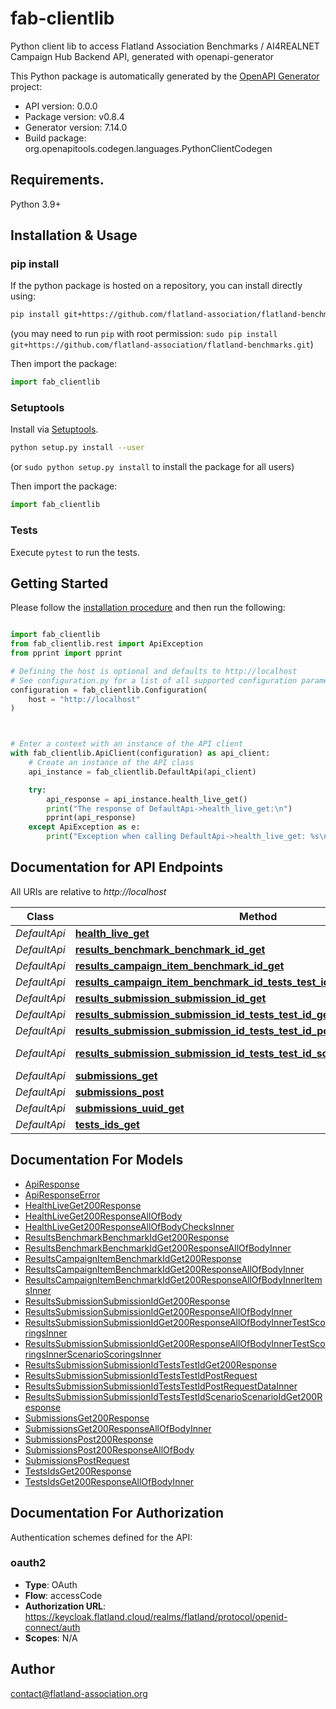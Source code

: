 # fab-clientlib
Python client lib to access Flatland Association Benchmarks / AI4REALNET Campaign Hub Backend API, generated with openapi-generator

This Python package is automatically generated by the [OpenAPI Generator](https://openapi-generator.tech) project:

- API version: 0.0.0
- Package version: v0.8.4
- Generator version: 7.14.0
- Build package: org.openapitools.codegen.languages.PythonClientCodegen

## Requirements.

Python 3.9+

## Installation & Usage
### pip install

If the python package is hosted on a repository, you can install directly using:

```sh
pip install git+https://github.com/flatland-association/flatland-benchmarks.git
```
(you may need to run `pip` with root permission: `sudo pip install git+https://github.com/flatland-association/flatland-benchmarks.git`)

Then import the package:
```python
import fab_clientlib
```

### Setuptools

Install via [Setuptools](http://pypi.python.org/pypi/setuptools).

```sh
python setup.py install --user
```
(or `sudo python setup.py install` to install the package for all users)

Then import the package:
```python
import fab_clientlib
```

### Tests

Execute `pytest` to run the tests.

## Getting Started

Please follow the [installation procedure](#installation--usage) and then run the following:

```python

import fab_clientlib
from fab_clientlib.rest import ApiException
from pprint import pprint

# Defining the host is optional and defaults to http://localhost
# See configuration.py for a list of all supported configuration parameters.
configuration = fab_clientlib.Configuration(
    host = "http://localhost"
)



# Enter a context with an instance of the API client
with fab_clientlib.ApiClient(configuration) as api_client:
    # Create an instance of the API class
    api_instance = fab_clientlib.DefaultApi(api_client)

    try:
        api_response = api_instance.health_live_get()
        print("The response of DefaultApi->health_live_get:\n")
        pprint(api_response)
    except ApiException as e:
        print("Exception when calling DefaultApi->health_live_get: %s\n" % e)

```

## Documentation for API Endpoints

All URIs are relative to *http://localhost*

Class | Method | HTTP request | Description
------------ | ------------- | ------------- | -------------
*DefaultApi* | [**health_live_get**](docs/DefaultApi.md#health_live_get) | **GET** /health/live | 
*DefaultApi* | [**results_benchmark_benchmark_id_get**](docs/DefaultApi.md#results_benchmark_benchmark_id_get) | **GET** /results/benchmark/{benchmark_id} | 
*DefaultApi* | [**results_campaign_item_benchmark_id_get**](docs/DefaultApi.md#results_campaign_item_benchmark_id_get) | **GET** /results/campaign-item/{benchmark_id} | 
*DefaultApi* | [**results_campaign_item_benchmark_id_tests_test_id_get**](docs/DefaultApi.md#results_campaign_item_benchmark_id_tests_test_id_get) | **GET** /results/campaign-item/{benchmark_id}/tests/{test_id} | 
*DefaultApi* | [**results_submission_submission_id_get**](docs/DefaultApi.md#results_submission_submission_id_get) | **GET** /results/submission/{submission_id} | 
*DefaultApi* | [**results_submission_submission_id_tests_test_id_get**](docs/DefaultApi.md#results_submission_submission_id_tests_test_id_get) | **GET** /results/submission/{submission_id}/tests/{test_id} | 
*DefaultApi* | [**results_submission_submission_id_tests_test_id_post**](docs/DefaultApi.md#results_submission_submission_id_tests_test_id_post) | **POST** /results/submission/{submission_id}/tests/{test_id} | 
*DefaultApi* | [**results_submission_submission_id_tests_test_id_scenario_scenario_id_get**](docs/DefaultApi.md#results_submission_submission_id_tests_test_id_scenario_scenario_id_get) | **GET** /results/submission/{submission_id}/tests/{test_id}/scenario/{scenario_id} | 
*DefaultApi* | [**submissions_get**](docs/DefaultApi.md#submissions_get) | **GET** /submissions | 
*DefaultApi* | [**submissions_post**](docs/DefaultApi.md#submissions_post) | **POST** /submissions | 
*DefaultApi* | [**submissions_uuid_get**](docs/DefaultApi.md#submissions_uuid_get) | **GET** /submissions/{uuid} | 
*DefaultApi* | [**tests_ids_get**](docs/DefaultApi.md#tests_ids_get) | **GET** /tests/{ids} | 


## Documentation For Models

 - [ApiResponse](docs/ApiResponse.md)
 - [ApiResponseError](docs/ApiResponseError.md)
 - [HealthLiveGet200Response](docs/HealthLiveGet200Response.md)
 - [HealthLiveGet200ResponseAllOfBody](docs/HealthLiveGet200ResponseAllOfBody.md)
 - [HealthLiveGet200ResponseAllOfBodyChecksInner](docs/HealthLiveGet200ResponseAllOfBodyChecksInner.md)
 - [ResultsBenchmarkBenchmarkIdGet200Response](docs/ResultsBenchmarkBenchmarkIdGet200Response.md)
 - [ResultsBenchmarkBenchmarkIdGet200ResponseAllOfBodyInner](docs/ResultsBenchmarkBenchmarkIdGet200ResponseAllOfBodyInner.md)
 - [ResultsCampaignItemBenchmarkIdGet200Response](docs/ResultsCampaignItemBenchmarkIdGet200Response.md)
 - [ResultsCampaignItemBenchmarkIdGet200ResponseAllOfBodyInner](docs/ResultsCampaignItemBenchmarkIdGet200ResponseAllOfBodyInner.md)
 - [ResultsCampaignItemBenchmarkIdGet200ResponseAllOfBodyInnerItemsInner](docs/ResultsCampaignItemBenchmarkIdGet200ResponseAllOfBodyInnerItemsInner.md)
 - [ResultsSubmissionSubmissionIdGet200Response](docs/ResultsSubmissionSubmissionIdGet200Response.md)
 - [ResultsSubmissionSubmissionIdGet200ResponseAllOfBodyInner](docs/ResultsSubmissionSubmissionIdGet200ResponseAllOfBodyInner.md)
 - [ResultsSubmissionSubmissionIdGet200ResponseAllOfBodyInnerTestScoringsInner](docs/ResultsSubmissionSubmissionIdGet200ResponseAllOfBodyInnerTestScoringsInner.md)
 - [ResultsSubmissionSubmissionIdGet200ResponseAllOfBodyInnerTestScoringsInnerScenarioScoringsInner](docs/ResultsSubmissionSubmissionIdGet200ResponseAllOfBodyInnerTestScoringsInnerScenarioScoringsInner.md)
 - [ResultsSubmissionSubmissionIdTestsTestIdGet200Response](docs/ResultsSubmissionSubmissionIdTestsTestIdGet200Response.md)
 - [ResultsSubmissionSubmissionIdTestsTestIdPostRequest](docs/ResultsSubmissionSubmissionIdTestsTestIdPostRequest.md)
 - [ResultsSubmissionSubmissionIdTestsTestIdPostRequestDataInner](docs/ResultsSubmissionSubmissionIdTestsTestIdPostRequestDataInner.md)
 - [ResultsSubmissionSubmissionIdTestsTestIdScenarioScenarioIdGet200Response](docs/ResultsSubmissionSubmissionIdTestsTestIdScenarioScenarioIdGet200Response.md)
 - [SubmissionsGet200Response](docs/SubmissionsGet200Response.md)
 - [SubmissionsGet200ResponseAllOfBodyInner](docs/SubmissionsGet200ResponseAllOfBodyInner.md)
 - [SubmissionsPost200Response](docs/SubmissionsPost200Response.md)
 - [SubmissionsPost200ResponseAllOfBody](docs/SubmissionsPost200ResponseAllOfBody.md)
 - [SubmissionsPostRequest](docs/SubmissionsPostRequest.md)
 - [TestsIdsGet200Response](docs/TestsIdsGet200Response.md)
 - [TestsIdsGet200ResponseAllOfBodyInner](docs/TestsIdsGet200ResponseAllOfBodyInner.md)


<a id="documentation-for-authorization"></a>
## Documentation For Authorization


Authentication schemes defined for the API:
<a id="oauth2"></a>
### oauth2

- **Type**: OAuth
- **Flow**: accessCode
- **Authorization URL**: https://keycloak.flatland.cloud/realms/flatland/protocol/openid-connect/auth
- **Scopes**: N/A


## Author

contact@flatland-association.org


